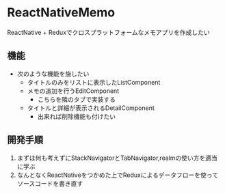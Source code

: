 # ReactNativeMemo
ReactNative + Reduxでクロスプラットフォームなメモアプリを作成したい

## 機能
* 次のような機能を施したい
    * タイトルのみをリストに表示したListComponent
    * メモの追加を行うEditComponent
        * こちらを隣のタブで実装する
    * タイトルと詳細が表示されるDetailComponent
        * 出来れば削除機能も付けたい
        
## 開発手順
1. まずは何も考えずにStackNavigatorとTabNavigator,realmの使い方を適当に学ぶ
1. なんとなくReactNativeをつかめた上でReduxによるデータフローを使ってソースコードを書き直す

